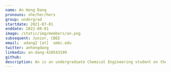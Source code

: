 ```yaml
---
name: An Hong Dang
pronouns: she/her/hers
group: undergrad
startdate: 2021-07-01
enddate: 2022-08-01
image: /static/img/members/an.png
subsequent: Junior, CBEE
email:  adang2 [at]  umbc.edu
twitter: anhongdang
linkedin: an-dang-420543199
github: 
description: An is an undergraduate Chemical Engineering student on the Bioengineering track with a minor in Biomathematics. She enjoys collaborating with people and currently holds the position of CBEE undergraduate student ambassador. She is interested in biomaterials, mathematical modeling and sustainability. In her free time, she likes reading, crocheting and listening to music.
---
```

